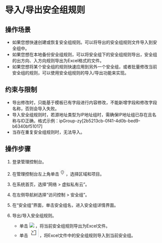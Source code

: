 # 导入/导出安全组规则<a name="vpc_SecurityGroup_0007"></a>

## 操作场景<a name="sb919f19c991141d79a2deb79cec11a15"></a>

-   如果您想快速创建或恢复安全组规则。可以将导出的安全组规则文件导入到安全组中。
-   如果您想在本地备份安全组规则，可以将安全组下的安全组规则导出，安全组的出方向、入方向规则导出为Excel格式的文件。
-   如果您想将某个安全组的规则快速应用到另外一个安全组，或者批量修改当前安全组的规则，可以使用安全组规则的导入/导出功能来实现。

## 约束与限制<a name="section108791581539"></a>

-   导出修改时，只能基于模板已有字段进行内容修改，不能新增字段和修改字段名称，否则会导入失败。
-   导入安全组规则时，若源地址类型为IP地址组时，需确保IP地址组已存在且名称与ID正确，格式示例：ipGroup-zy\[2b5213cb-0f41-4d0b-bed9-b6340bf51017\]
-   当存在重复安全组规则时，无法导入。

## 操作步骤<a name="s11af639d48c249b7931632bf078259f9"></a>

1.  登录管理控制台。

1.  在管理控制台左上角单击![](figures/icon-region.png)，选择区域和项目。
2.  在系统首页，选择“网络 \> 虚拟私有云”。
3.  在左侧导航树选择“访问控制 \> 安全组”。
4.  在“安全组”界面，单击安全组名，进入安全组详情界面。
5.  导出/导入安全组规则。
    -   单击  ![](figures/icon-export-1.png)  ，将当前安全组规则导出为Excel文件。
    -   单击  ![](figures/icon-import.png)  ，将Excel文件中的安全组规则导入到当前安全组。


